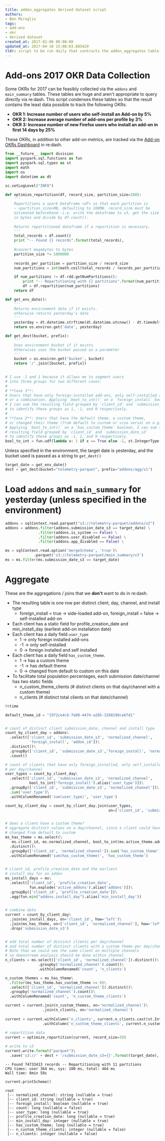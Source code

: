 ```yaml
---
title: addon_aggregates derived dataset script
authors:
- Ben Miroglio
tags:
- add-ons
- okr
- derived dataset
created_at: 2017-02-08 00:00:00
updated_at: 2017-04-10 15:08:03.885429
tldr: script to be run daily that contructs the addon_aggregates table in re:dash
---
```

# Add-ons 2017 OKR Data Collection

Some OKRs for 2017 can be feasibly collected via the `addons` and `main_summary` tables. These tables are huge and aren't appropriate to query directly via re:dash. This script condenses these tables so that the result contains the least data possible to track the following OKRs:

* **OKR 1: Increase number of users who self-install an Add-on by 5%**
* **OKR 2: Increase average number of add-ons per profile by 3%**
* **OKR 3: Increase number of new Firefox users who install an add-on in first 14 days by 25%**

These OKRs, in addition to other add-on metrics, are tracked via the [Add-on OKRs Dashboard](https://sql.telemetry.mozilla.org/dashboard/add-on-okrs_1#edit_dashboard_dialog) in re:dash.


```python
from __future__ import division
import pyspark.sql.functions as fun
import pyspark.sql.types as st
import math
import os
import datetime as dt

sc.setLogLevel("INFO")
```

```python
def optimize_repartition(df, record_size, partition_size=280):
    '''
    Repartitions a spark DataFrame <df> so that each partition is 
    ~ <partition_size>MB, defaulting to 280MB. record_size must be 
    estimated beforehand--i.e. write the dataframe to s3, get the size 
    in bytes and divide by df.count(). 
    
    Returns repartitioned dataframe if a repartition is necessary.
    '''
    total_records = df.count()
    print "-- Found {} records".format(total_records),
    
    #convert megabytes to bytes
    partition_size *= 1000000
    
    records_per_partition = partition_size / record_size
    num_partitions = int(math.ceil(total_records / records_per_partition))

    if num_partitions != df.rdd.getNumPartitions():
        print "-- Repartitioning with {} partitions".format(num_partitions)
        df = df.repartition(num_partitions)
    return df

def get_env_date():
    '''
    Returns environment date if it exists.
    otherwise returns yesterday's date
    '''
    yesterday = dt.datetime.strftime(dt.datetime.utcnow() - dt.timedelta(1), "%Y%m%d")
    return os.environ.get('date', yesterday)

def get_dest(bucket, prefix):
    '''
    Uses environment bucket if it exists.
    Otherwises uses the bucket passed as a parameter
    '''
    bucket = os.environ.get('bucket', bucket)
    return '/'.join([bucket, prefix])
    

# I use -1 and 1 because it allows me to segment users 
# into three groups for two different cases:
#
# **Case 1**: 
# Users that have only foreign-installed add-ons, only self-installed add-ons, 
# or a combination. Applying `boot_to_int()` on a `foreign_install` boolean, 
# I can sum the resulting field grouped by `client_id` and `submission_date_s3`  
# to identify these groups as 1, -1, and 0 respectively.
#
# **Case 2**: Users that have the default theme, a custom theme, 
# or changed their theme (from default to custom or visa versa) on a given day: 
# Applying `boot_to_int()` on a `has_custom_theme` boolean, I can sum the 
# resulting field grouped by `client_id` and `submission_date_s3`  
# to identify these groups as -1, 1, and 0 respectively.
bool_to_int = fun.udf(lambda x: 1 if x == True else -1, st.IntegerType())
```
Unless specified in the environment, the target date is yesterday, and the bucket used is passed as a string to `get_dest()`


```python
target_date = get_env_date()
dest = get_dest(bucket="telemetry-parquet", prefix="addons/agg/v1")
```
# Load `addons` and `main_summary` for yesterday (unless specified in the environment)


```python
addons = sqlContext.read.parquet("s3://telemetry-parquet/addons/v2")
addons = addons.filter(addons.submission_date_s3 == target_date) \
               .filter(addons.is_system == False) \
               .filter(addons.user_disabled == False) \
               .filter(addons.app_disabled == False) \

ms = sqlContext.read.option('mergeSchema', 'true')\
             .parquet('s3://telemetry-parquet/main_summary/v3')
ms = ms.filter(ms.submission_date_s3 == target_date)
```
# Aggregate

These are the aggregations / joins that we **don't** want to do in re:dash.

* The resulting table is one row per distinct client, day, channel, and install type
  + foreign_install = true -> side-loaded add-on, foreign_install = false ->  self-installed add-on
* Each client has a static field for profile_creation_date and min_install_day (earliest add-on installation date)
* Each client has a daily field `user_type`
   * 1  -> only foreign installed add-ons
   * -1 -> only self-installed
   * 0  -> foreign installed and self installed
* Each client has a daily field `has_custom_theme`.
   * 1  -> has a custom theme
   * -1 -> has default theme
   * 0  -> changed from default to custom on this date
* To facilitate total population percentages, each submission date/channel has two static fields
  + n_custom_theme_clients (# distinct clients on that day/channel with a custom theme)
  + n_clients (# distinct total clients on that date/channel)


```python
%%time

default_theme_id = "{972ce4c6-7e08-4474-a285-3208198ce6fd}"


# count of distinct client submission_date, channel and install type
count_by_client_day = addons\
  .select(['client_id', 'submission_date_s3', 'normalized_channel',
           'foreign_install', 'addon_id'])\
  .distinct()\
  .groupBy(['client_id', 'submission_date_s3','foreign_install', 'normalized_channel'])\
  .count()

# count of clients that have only foreign_installed, only self_installed and both
# per day/channel
user_types = count_by_client_day\
  .select(['client_id', 'submission_date_s3', 'normalized_channel',
           bool_to_int('foreign_install').alias('user_type')])\
  .groupBy(['client_id', 'submission_date_s3', 'normalized_channel'])\
  .sum('user_type')\
  .withColumnRenamed('sum(user_type)', 'user_type')

count_by_client_day = count_by_client_day.join(user_types, 
                                               on=['client_id', 'submission_date_s3', 'normalized_channel'])


# does a client have a custom theme?
# aggregate distinct values on a day/channel, since a client could have
# changed from default to custom
ms_has_theme = ms.select(\
   ms.client_id, ms.normalized_channel, bool_to_int(ms.active_theme.addon_id != default_theme_id).alias('has_custom_theme'))\
  .distinct()\
  .groupBy(['client_id', 'normalized_channel']).sum('has_custom_theme') \
  .withColumnRenamed('sum(has_custom_theme)', 'has_custom_theme')
               

# client_id, profile_creation_date and the earliest
# install day for an addon
ms_install_days = ms\
  .select(['client_id', 'profile_creation_date', 
           fun.explode('active_addons').alias('addons')])\
  .groupBy(['client_id', 'profile_creation_date'])\
  .agg(fun.min("addons.install_day").alias('min_install_day'))
    

# combine data
current = count_by_client_day\
  .join(ms_install_days, on='client_id', how='left')\
  .join(ms_has_theme, on=['client_id', 'normalized_channel'], how='left')\
  .drop('submission_date_s3')


# add total number of distinct clients per day/channel
# and total number of distinct clients with a custom theme per day/channel
# Note that we could see the same client on multiple channels
# so downstream analysis should be done within channel
n_clients = ms.select(['client_id', 'normalized_channel']).distinct()\
               .groupby('normalized_channel').count()\
               .withColumnRenamed('count', 'n_clients')

n_custom_themes = ms_has_theme\
  .filter(ms_has_theme.has_custom_theme >= 0)\
  .select(['client_id', 'normalized_channel']).distinct()\
  .groupby('normalized_channel').count()\
  .withColumnRenamed('count', 'n_custom_theme_clients')

current = current.join(n_custom_themes, on='normalized_channel')\
                 .join(n_clients, on='normalized_channel')
    
current = current.withColumn('n_clients', current.n_clients.cast(st.IntegerType()))\
                 .withColumn('n_custom_theme_clients', current.n_custom_theme_clients.cast(st.IntegerType()))
    
# repartition data
current = optimize_repartition(current, record_size=39)

# write to s3
current.write.format("parquet")\
  .save('s3://' + dest + '/submission_date_s3={}'.format(target_date), mode='overwrite')
```
    -- Found 74733413 records -- Repartitioning with 11 partitions
    CPU times: user 364 ms, sys: 100 ms, total: 464 ms
    Wall time: 8min 58s



```python
current.printSchema()
```
    root
     |-- normalized_channel: string (nullable = true)
     |-- client_id: string (nullable = true)
     |-- foreign_install: boolean (nullable = true)
     |-- count: long (nullable = false)
     |-- user_type: long (nullable = true)
     |-- profile_creation_date: long (nullable = true)
     |-- min_install_day: integer (nullable = true)
     |-- has_custom_theme: long (nullable = true)
     |-- n_custom_theme_clients: integer (nullable = false)
     |-- n_clients: integer (nullable = false)
